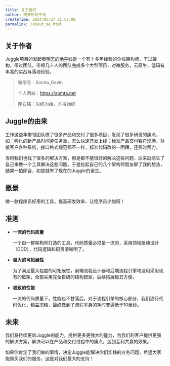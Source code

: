 ```yaml
---
title: 关于我们
author: 明天的地平线
createTime: 2024/05/27 21:57:08
permalink: /about_me.html
---
```

## 关于作者

Juggle项目的发起者[明天的地平线](https://somta.net)是一个有十多年经验的全栈架构师，干过架构，带过团队，带领几十人的团队完成多个大型项目，对微服务，云原生，低码有丰富的实战与落地经验。

> 微信号：Somta_Gavin
>
> 个人网站：https://somta.net
>
> 座右铭：以终为始，方得始终

## Juggle的由来

工作这些年带领团队做了很多产品和交付了很多项目，发现了很多研发的痛点，如：孵化的新产品时间紧任务重，怎么快速开发上线；标准产品交付客户现场，对接客户各种系统，接口格式规范都不一样，标准代码改的一团糟，还费时费力。

当时我们也找了很多的解决方案，但是都不能很好的解决这些问题，后来就萌生了自己来做一个工具解决这些问题，于是拉起自己的几个架构师朋友聊了我的想法，结果一拍即合，如是就有了现在的Juggle的诞生。



## 愿景

做一款程序员好用的工具，提高研发效率，让程序员少加班！



## 准则

- **一流的代码质量**

  一个由一群架构师打造的工具，代码质量必须是一流的，采用领域驱动设计（DDD），代码逻辑和职责清晰明了。

- **强大的可拓展性**

  为了满足最大程度的可拓展性，前端流程设计器和后端流程引擎均没用采用现有的框架，全部采用完全自研的结构模型，后续拓展极其方便。

- **极致的性能**

  一流的代码质量下，性能也不甘落后，对于流程引擎的核心部分，我们逐行代码优化，精益求精，最终做到了流程本身的耗时普遍低于10毫秒。



## 未来

我们将持续更新Juggle的能力，提供更多更强大的能力，为我们的客户提供更强的解决方案，解决可以在产品和交付过程中的痛点，达到互利共赢的效果。

如果你肯定了我们做的事情，决定Juggle能解决你们实践的业务问题，希望大家能购买我们的服务，这是对我们最大的支持！

